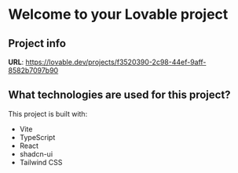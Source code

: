 # Welcome to your Lovable project

## Project info

**URL**: https://lovable.dev/projects/f3520390-2c98-44ef-9aff-8582b7097b90

## What technologies are used for this project?

This project is built with:

- Vite
- TypeScript
- React
- shadcn-ui
- Tailwind CSS
